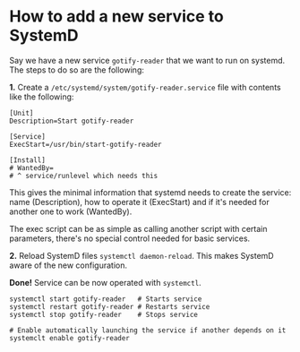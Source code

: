 # How to add a new service to SystemD

Say we have a new service `gotify-reader` that we want to run on systemd. The steps to do so are the following:

**1.** Create a `/etc/systemd/system/gotify-reader.service` file with contents like the following:


    [Unit]
    Description=Start gotify-reader
    
    [Service]
    ExecStart=/usr/bin/start-gotify-reader
    
    [Install]
    # WantedBy=
    # ^ service/runlevel which needs this

This gives the minimal information that systemd needs to create the service:
 name (Description), how to operate it (ExecStart) and if it's needed
 for another one to work (WantedBy).

The exec script can be as simple as calling another script with certain
parameters, there's no special control needed for basic services.

**2.** Reload SystemD files `systemctl daemon-reload`.
This makes SystemD aware of the new configuration.

**Done!** Service can be now operated with `systemctl`.

    systemctl start gotify-reader   # Starts service
    systemctl restart gotify-reader # Restarts service
    systemctl stop gotify-reader    # Stops service
    
    # Enable automatically launching the service if another depends on it
    systemclt enable gotify-reader
